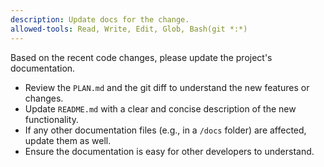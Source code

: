 ```yaml
---
description: Update docs for the change.
allowed-tools: Read, Write, Edit, Glob, Bash(git *:*)
---
```

Based on the recent code changes, please update the project's documentation.

- Review the `PLAN.md` and the git diff to understand the new features or changes.
- Update `README.md` with a clear and concise description of the new functionality.
- If any other documentation files (e.g., in a `/docs` folder) are affected, update them as well.
- Ensure the documentation is easy for other developers to understand.